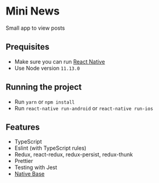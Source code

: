 # Mini News
Small app to view posts

## Prequisites
- Make sure you can run [React Native](https://facebook.github.io/react-native/docs/getting-started)
- Use Node version `11.13.0`

## Running the project
- Run `yarn` or `npm install`
- Run `react-native run-android` or `react-native run-ios`

## Features
- TypeScript
- Eslint (with TypeScript rules)
- Redux, react-redux, redux-persist, redux-thunk
- Prettier
- Testing with Jest
- [Native Base](https://nativebase.io/)